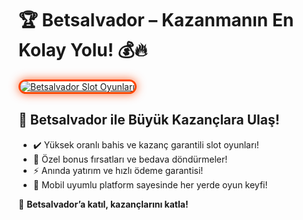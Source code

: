 <h1>🏆 Betsalvador – Kazanmanın En Kolay Yolu! 💰🔥</h1>

<a href="https://cutt.ly/SalvadorLink" title="Betsalvador Slot Oyunları">
  <img src="https://i.ibb.co/BtMhhf6/g-venligiris.jpg" alt="Betsalvador Slot Oyunları" style="max-width: 100%; border: 3px solid #ff4500; border-radius: 15px; box-shadow: 0px 0px 15px rgba(255, 69, 0, 0.8);">
</a>

<h2>🚀 Betsalvador ile Büyük Kazançlara Ulaş!</h2>
<ul>
  <li>✔️ Yüksek oranlı bahis ve kazanç garantili slot oyunları!</li>
  <li>🎁 Özel bonus fırsatları ve bedava döndürmeler!</li>
  <li>⚡️ Anında yatırım ve hızlı ödeme garantisi!</li>
  <li>📱 Mobil uyumlu platform sayesinde her yerde oyun keyfi!</li>
</ul>

<p>💎 <strong>Betsalvador’a katıl, kazançlarını katla!</strong></p>

<meta name="description" content="Betsalvador ile kazancını artır! Yüksek oranlar, özel bonuslar ve hızlı ödemelerle hemen kazanmaya başla!">
